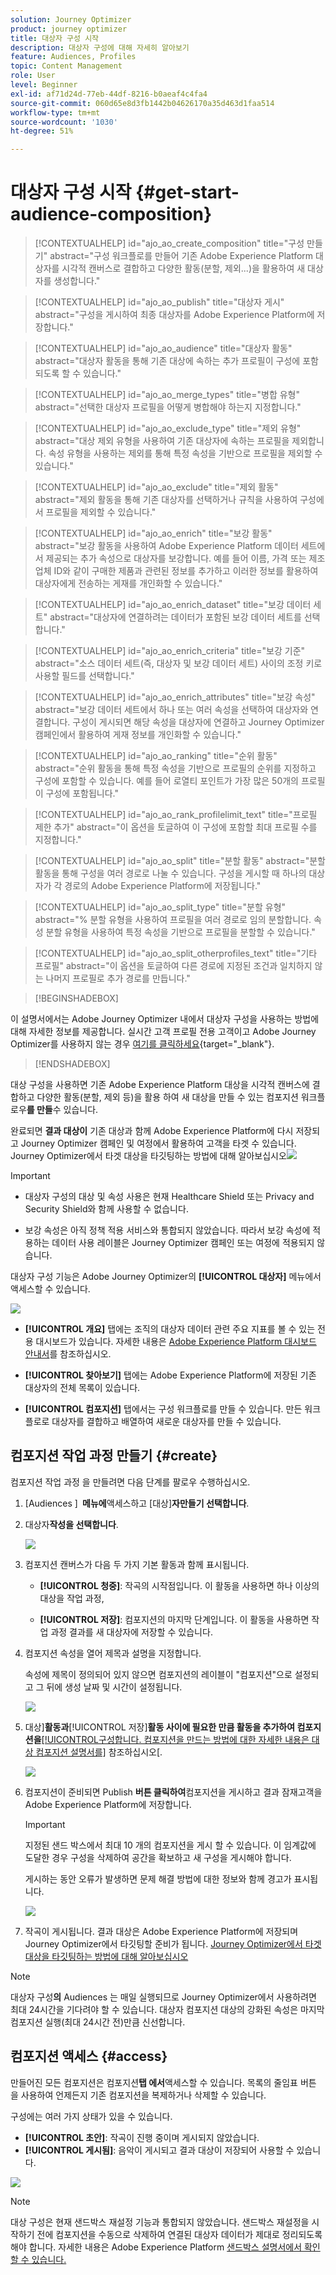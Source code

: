 ```yaml
---
solution: Journey Optimizer
product: journey optimizer
title: 대상자 구성 시작
description: 대상자 구성에 대해 자세히 알아보기
feature: Audiences, Profiles
topic: Content Management
role: User
level: Beginner
exl-id: af71d24d-77eb-44df-8216-b0aeaf4c4fa4
source-git-commit: 060d65e8d3fb1442b04626170a35d463d1faa514
workflow-type: tm+mt
source-wordcount: '1030'
ht-degree: 51%

---
```


# 대상자 구성 시작 {#get-start-audience-composition}

>[!CONTEXTUALHELP]
>id="ajo_ao_create_composition"
>title="구성 만들기"
>abstract="구성 워크플로를 만들어 기존 Adobe Experience Platform 대상자를 시각적 캔버스로 결합하고 다양한 활동(분할, 제외...)을 활용하여 새 대상자를 생성합니다."

>[!CONTEXTUALHELP]
>id="ajo_ao_publish"
>title="대상자 게시"
>abstract="구성을 게시하여 최종 대상자를 Adobe Experience Platform에 저장합니다."

>[!CONTEXTUALHELP]
>id="ajo_ao_audience"
>title="대상자 활동"
>abstract="대상자 활동을 통해 기존 대상에 속하는 추가 프로필이 구성에 포함되도록 할 수 있습니다."

>[!CONTEXTUALHELP]
>id="ajo_ao_merge_types"
>title="병합 유형"
>abstract="선택한 대상자 프로필을 어떻게 병합해야 하는지 지정합니다."

>[!CONTEXTUALHELP]
>id="ajo_ao_exclude_type"
>title="제외 유형"
>abstract="대상 제외 유형을 사용하여 기존 대상자에 속하는 프로필을 제외합니다. 속성 유형을 사용하는 제외를 통해 특정 속성을 기반으로 프로필을 제외할 수 있습니다."

>[!CONTEXTUALHELP]
>id="ajo_ao_exclude"
>title="제외 활동"
>abstract="제외 활동을 통해 기존 대상자를 선택하거나 규칙을 사용하여 구성에서 프로필을 제외할 수 있습니다."

>[!CONTEXTUALHELP]
>id="ajo_ao_enrich"
>title="보강 활동"
>abstract="보강 활동을 사용하여 Adobe Experience Platform 데이터 세트에서 제공되는 추가 속성으로 대상자를 보강합니다. 예를 들어 이름, 가격 또는 제조업체 ID와 같이 구매한 제품과 관련된 정보를 추가하고 이러한 정보를 활용하여 대상자에게 전송하는 게재를 개인화할 수 있습니다."

>[!CONTEXTUALHELP]
>id="ajo_ao_enrich_dataset"
>title="보강 데이터 세트"
>abstract="대상자에 연결하려는 데이터가 포함된 보강 데이터 세트를 선택합니다."

>[!CONTEXTUALHELP]
>id="ajo_ao_enrich_criteria"
>title="보강 기준"
>abstract="소스 데이터 세트(즉, 대상자 및 보강 데이터 세트) 사이의 조정 키로 사용할 필드를 선택합니다."

>[!CONTEXTUALHELP]
>id="ajo_ao_enrich_attributes"
>title="보강 속성"
>abstract="보강 데이터 세트에서 하나 또는 여러 속성을 선택하여 대상자와 연결합니다. 구성이 게시되면 해당 속성을 대상자에 연결하고 Journey Optimizer 캠페인에서 활용하여 게재 정보를 개인화할 수 있습니다."

>[!CONTEXTUALHELP]
>id="ajo_ao_ranking"
>title="순위 활동"
>abstract="순위 활동을 통해 특정 속성을 기반으로 프로필의 순위를 지정하고 구성에 포함할 수 있습니다. 예를 들어 로열티 포인트가 가장 많은 50개의 프로필이 구성에 포함됩니다."

>[!CONTEXTUALHELP]
>id="ajo_ao_rank_profilelimit_text"
>title="프로필 제한 추가"
>abstract="이 옵션을 토글하여 이 구성에 포함할 최대 프로필 수를 지정합니다."

<!-- [!CONTEXTUALHELP]
>id="ajo_ao_control_group_text"
>title="Control Group"
>abstract="Use control groups to isolate a portion of the profiles. This allows you to measure the impact of a marketing activity and make a comparison with the behavior of the rest of the population."-->

>[!CONTEXTUALHELP]
>id="ajo_ao_split"
>title="분할 활동"
>abstract="분할 활동을 통해 구성을 여러 경로로 나눌 수 있습니다. 구성을 게시할 때 하나의 대상자가 각 경로의 Adobe Experience Platform에 저장됩니다."

>[!CONTEXTUALHELP]
>id="ajo_ao_split_type"
>title="분할 유형"
>abstract="% 분할 유형을 사용하여 프로필을 여러 경로로 임의 분할합니다. 속성 분할 유형을 사용하여 특정 속성을 기반으로 프로필을 분할할 수 있습니다."

>[!CONTEXTUALHELP]
>id="ajo_ao_split_otherprofiles_text"
>title="기타 프로필"
>abstract="이 옵션을 토글하여 다른 경로에 지정된 조건과 일치하지 않는 나머지 프로필로 추가 경로를 만듭니다."

>[!BEGINSHADEBOX]

이 설명서에서는 Adobe Journey Optimizer 내에서 대상자 구성을 사용하는 방법에 대해 자세한 정보를 제공합니다. 실시간 고객 프로필 전용 고객이고 Adobe Journey Optimizer를 사용하지 않는 경우 [여기를 클릭하세요](https://experienceleague.adobe.com/docs/experience-platform/segmentation/ui/audience-composition.html?lang=ko){target="_blank"}.

>[!ENDSHADEBOX]

대상 구성을 사용하면 기존 Adobe Experience Platform 대상을 시각적 캔버스에 결합하고 다양한 활동(분할, 제외 등)을 활용 하여 새 대상을 만들 수 있는 컴포지션 워크플로우&#x200B;**를 만들**&#x200B;수 있습니다.

완료되면 **결과 대상이** 기존 대상과 함께 Adobe Experience Platform에 다시 저장되고 Journey Optimizer 캠페인 및 여정에서 활용하여 고객을 타겟 수 있습니다. Journey Optimizer에서 타겟 대상을 타깃팅하는 방법에 대해 알아보십시오![](assets/audiences-process.png)

>[!IMPORTANT]
>
>* 대상자 구성의 대상 및 속성 사용은 현재 Healthcare Shield 또는 Privacy and Security Shield와 함께 사용할 수 없습니다.
>
>* 보강 속성은 아직 정책 적용 서비스와 통합되지 않았습니다. 따라서 보강 속성에 적용하는 데이터 사용 레이블은 Journey Optimizer 캠페인 또는 여정에 적용되지 않습니다.

대상자 구성 기능은 Adobe Journey Optimizer의 **[!UICONTROL 대상자]** 메뉴에서 액세스할 수 있습니다.

![](assets/audiences-browse.png)

* **[!UICONTROL 개요]** 탭에는 조직의 대상자 데이터 관련 주요 지표를 볼 수 있는 전용 대시보드가 있습니다. 자세한 내용은 [Adobe Experience Platform 대시보드 안내서](https://experienceleague.adobe.com/docs/experience-platform/dashboards/guides/segments.html?lang=ko)를 참조하십시오.

* **[!UICONTROL 찾아보기]** 탭에는 Adobe Experience Platform에 저장된 기존 대상자의 전체 목록이 있습니다.

* **[!UICONTROL 컴포지션]** 탭에서는 구성 워크플로를 만들 수 있습니다. 만든 워크플로로 대상자를 결합하고 배열하여 새로운 대상자를 만들 수 있습니다.

## 컴포지션 작업 과정 만들기 {#create}

컴포지션 작업 과정 을 만들려면 다음 단계를 팔로우 수행하십시오.

1. [Audiences ] **&#x200B; 메뉴에**&#x200B;액세스하고 [대상&#x200B;]&#x200B;**자만들기 선택합니다**.

1. 대상자&#x200B;**작성을 선택합니다**.

   ![](assets/audiences-create.png)

1. 컴포지션 캔버스가 다음 두 가지 기본 활동과 함께 표시됩니다.

   * **[!UICONTROL 청중]**: 작곡의 시작점입니다. 이 활동을 사용하면 하나 이상의 대상을 작업 과정,

   * **[!UICONTROL 저장]**: 컴포지션의 마지막 단계입니다. 이 활동을 사용하면 작업 과정 결과를 새 대상자에 저장할 수 있습니다.

1. 컴포지션 속성을 열어 제목과 설명을 지정합니다.

   속성에 제목이 정의되어 있지 않으면 컴포지션의 레이블이 &quot;컴포지션&quot;으로 설정되고 그 뒤에 생성 날짜 및 시간이 설정됩니다.

   ![](assets/audiences-properties.png)

1. 대상&#x200B;&rbrack;**활동과**&#x200B;[!UICONTROL &#x200B;저장&#x200B;]&#x200B;**활동 사이에 필요한 만큼 활동을 추가하여 컴포지션을**&#x200B;[[!UICONTROL &#x200B;구성합니다. 컴포지션을 만드는 방법에 대한 자세한 내용은 대상 컴포지션 설명서를]](https://experienceleague.adobe.com/en/docs/experience-platform/segmentation/ui/audience-composition) 참조하십시오&lbrack;.

   ![](assets/audiences-publish.png)

1. 컴포지션이 준비되면 Publish **버튼 클릭하여**&#x200B;컴포지션을 게시하고 결과 잠재고객을 Adobe Experience Platform에 저장합니다.

   >[!IMPORTANT]
   >
   >지정된 샌드 박스에서 최대 10 개의 컴포지션을 게시 할 수 있습니다. 이 임계값에 도달한 경우 구성을 삭제하여 공간을 확보하고 새 구성을 게시해야 합니다.

   게시하는 동안 오류가 발생하면 문제 해결 방법에 대한 정보와 함께 경고가 표시됩니다.

   ![](assets/audiences-alerts.png)

1. 작곡이 게시됩니다. 결과 대상은 Adobe Experience Platform에 저장되며 Journey Optimizer에서 타깃팅할 준비가 됩니다. [Journey Optimizer에서 타겟 대상을 타깃팅하는 방법에 대해 알아보십시오](../audience/about-audiences.md#segments-in-journey-optimizer)

>[!NOTE]
>
>대상자 구성&#x200B;**의** Audiences 는 매일 실행되므로 Journey Optimizer에서 사용하려면 최대 24시간을 기다려야 할 수 있습니다. 대상자 컴포지션 대상의 강화된 속성은 마지막 컴포지션 실행(최대 24시간 전)만큼 신선합니다.

## 컴포지션 액세스 {#access}

만들어진 모든 컴포지션은 컴포지션&#x200B;**탭 에서**&#x200B;액세스할 수 있습니다. 목록의 줄임표 버튼 을 사용하여 언제든지 기존 컴포지션을 복제하거나 삭제할 수 있습니다.

구성에는 여러 가지 상태가 있을 수 있습니다.

* **[!UICONTROL 초안]**: 작곡이 진행 중이며 게시되지 않았습니다.
* **[!UICONTROL 게시됨]**: 음악이 게시되고 결과 대상이 저장되어 사용할 수 있습니다.

![](assets/audiences-compositions.png)

>[!NOTE]
>
>대상 구성은 현재 샌드박스 재설정 기능과 통합되지 않았습니다. 샌드박스 재설정을 시작하기 전에 컴포지션을 수동으로 삭제하여 연결된 대상자 데이터가 제대로 정리되도록 해야 합니다. 자세한 내용은 Adobe Experience Platform [샌드박스 설명서에서 확인할 수 있습니다.](https://experienceleague.adobe.com/docs/experience-platform/sandbox/ui/user-guide.html#delete-audience-compositions)
